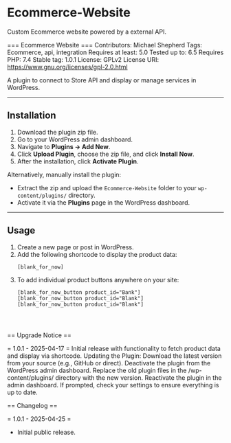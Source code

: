 # Ecommerce-Website
Custom Ecommerce website powered by a external API.

=== Ecommerce Website ===
Contributors: Michael Shepherd
Tags: Ecommerce, api, integration
Requires at least: 5.0
Tested up to: 6.5
Requires PHP: 7.4
Stable tag: 1.0.1
License: GPLv2 
License URI: https://www.gnu.org/licenses/gpl-2.0.html

A plugin to connect to Store API and display or manage services in WordPress.

---

## Installation

1. Download the plugin zip file.
2. Go to your WordPress admin dashboard.
3. Navigate to **Plugins → Add New**.
4. Click **Upload Plugin**, choose the zip file, and click **Install Now**.
5. After the installation, click **Activate Plugin**.

Alternatively, manually install the plugin:
- Extract the zip and upload the `Ecommerce-Website` folder to your `wp-content/plugins/` directory.
- Activate it via the **Plugins** page in the WordPress dashboard.

---

## Usage

1. Create a new page or post in WordPress.
2. Add the following shortcode to display the product data:
   ```plaintext
   [blank_for_now]
3. To add individual product buttons anywhere on your site:
   ```plaintext
   [blank_for_now_button product_id="Bank"]
   [blank_for_now_button product_id="Blank"]
   [blank_for_now_button product_id="Blank"]




== Upgrade Notice ==

= 1.0.1 - 2025-04-17 =
Initial release with functionality to fetch product data and display via shortcode.
Updating the Plugin:
Download the latest version from your source (e.g., GitHub or direct).
Deactivate the plugin from the WordPress admin dashboard.
Replace the old plugin files in the /wp-content/plugins/ directory with the new version.
Reactivate the plugin in the admin dashboard.
If prompted, check your settings to ensure everything is up to date.

== Changelog ==

= 1.0.1 - 2025-04-25 =
- Initial public release.